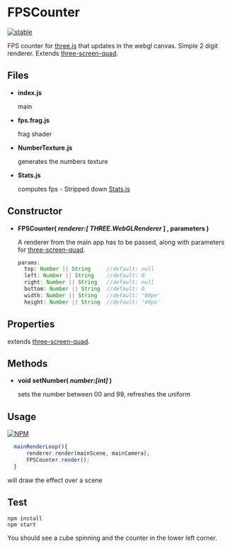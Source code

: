 # FPSCounter

[![stable](http://badges.github.io/stability-badges/dist/stable.svg)](http://github.com/badges/stability-badges)

FPS counter for [three.js](https://github.com/mrdoob/three.js/) that updates in the webgl canvas. Simple 2 digit renderer. Extends [three-screen-quad](https://www.npmjs.com/package/three-screen-quad).


## Files

* **index.js**

  main

* **fps.frag.js**

  frag shader


* **NumberTexture.js**

  generates the numbers texture

* **Stats.js**

  computes fps - Stripped down [Stats.js](https://github.com/mrdoob/stats.js/)



## Constructor

* **FPSCounter( *renderer:[ THREE.WebGLRenderer* ] , parameters )**

  A renderer from the main app has to be passed, along with parameters for [three-screen-quad](https://www.npmjs.com/package/three-screen-quad).
  ```javascript
  params:
    top: Number || String     //default: null
    left: Number || String    //default: 0
    right: Number || String   //default: null
    bottom: Number || String  //default: 0
    width: Number || String   //default: '80px'
    height: Number || String  //default: '40px'
  ```

## Properties

extends [three-screen-quad](https://www.npmjs.com/package/three-screen-quad).


## Methods

* **void setNumber( *number:[int]* )**

  sets the number between 00 and 99, refreshes the uniform
  
## Usage

[![NPM](https://nodei.co/npm/three-fps-counter.png)](https://npmjs.org/package/three-fps-counter)

  ```javascript
    mainRenderLoop(){
    	renderer.render(mainScene, mainCamera);
    	FPSCounter.render();
    }
  ```

  will draw the effect over a scene 


## Test
```
npm install
npm start
```

You should see a cube spinning and the counter in the lower left corner.


